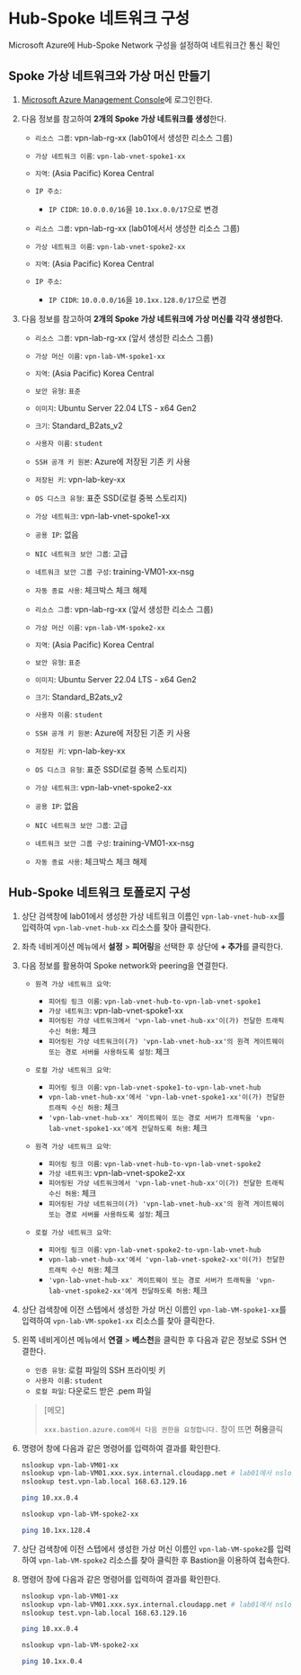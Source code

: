 # Hub-Spoke 네트워크 구성
Microsoft Azure에 Hub-Spoke Network 구성을 설정하여 네트워크간 통신 확인

## Spoke 가상 네트워크와 가상 머신 만들기
1. [Microsoft Azure Management Console](https://portal.azure.com)에 로그인한다.

1. 다음 정보를 참고하여 **2개의 Spoke 가상 네트워크를 생성**한다.
    - `리소스 그룹`: vpn-lab-rg-xx (lab01에서 생성한 리소스 그룹)
    - `가상 네트워크 이름`: `vpn-lab-vnet-spoke1-xx`
    - `지역`: (Asia Pacific) Korea Central
    - `IP 주소`:
        - `IP CIDR`: `10.0.0.0/16`을 `10.1xx.0.0/17`으로 변경

    - `리소스 그룹`: vpn-lab-rg-xx (lab01에서서 생성한 리소스 그룹)
    - `가상 네트워크 이름`: `vpn-lab-vnet-spoke2-xx`
    - `지역`: (Asia Pacific) Korea Central
    - `IP 주소`:
        - `IP CIDR`: `10.0.0.0/16`을 `10.1xx.128.0/17`으로 변경

1. 다음 정보를 참고하여 **2개의 Spoke 가상 네트워크에 가상 머신를 각각 생성한다.**
    - `리소스 그룹`: vpn-lab-rg-xx (앞서 생성한 리소스 그룹)
    - `가상 머신 이름`: `vpn-lab-VM-spoke1-xx`
    - `지역`: (Asia Pacific) Korea Central
    - `보안 유형`: `표준`
    - `이미지`: Ubuntu Server 22.04 LTS - x64 Gen2
    - `크기`: Standard_B2ats_v2
    - `사용자 이름`: `student`
    - `SSH 공개 키 원본`: Azure에 저장된 기존 키 사용
    - `저장된 키`: vpn-lab-key-xx
    - `OS 디스크 유형`: 표준 SSD(로컬 중복 스토리지)
    - `가상 네트워크`: vpn-lab-vnet-spoke1-xx
    - `공용 IP`: 없음
    - `NIC 네트워크 보안 그룹`: 고급
    - `네트워크 보안 그룹 구성`: training-VM01-xx-nsg
    - `자동 종료 사용`: 체크박스 체크 해제

    - `리소스 그룹`: vpn-lab-rg-xx (앞서 생성한 리소스 그룹)
    - `가상 머신 이름`: `vpn-lab-VM-spoke2-xx`
    - `지역`: (Asia Pacific) Korea Central
    - `보안 유형`: `표준`
    - `이미지`: Ubuntu Server 22.04 LTS - x64 Gen2
    - `크기`: Standard_B2ats_v2
    - `사용자 이름`: `student`
    - `SSH 공개 키 원본`: Azure에 저장된 기존 키 사용
    - `저장된 키`: vpn-lab-key-xx
    - `OS 디스크 유형`: 표준 SSD(로컬 중복 스토리지)
    - `가상 네트워크`: vpn-lab-vnet-spoke2-xx
    - `공용 IP`: 없음
    - `NIC 네트워크 보안 그룹`: 고급
    - `네트워크 보안 그룹 구성`: training-VM01-xx-nsg
    - `자동 종료 사용`: 체크박스 체크 해제

## Hub-Spoke 네트워크 토폴로지 구성
1. 상단 검색창에 lab01에서 생성한 가상 네트워크 이름인 `vpn-lab-vnet-hub-xx`를 입력하여 `vpn-lab-vnet-hub-xx` 리소스를 찾아 클릭한다.

1. 좌측 네비게이션 메뉴에서 **설정** > **피어링**을 선택한 후 상단에 **+ 추가**를 클릭한다.

1. 다음 정보를 활용하여 Spoke network와 peering을 연결한다.
    - `원격 가상 네트워크 요약`: 
        - `피어링 링크 이름`: `vpn-lab-vnet-hub-to-vpn-lab-vnet-spoke1`
        - `가상 네트워크`: vpn-lab-vnet-spoke1-xx
        - `피어링된 가상 네트워크에서 'vpn-lab-vnet-hub-xx'이(가) 전달한 트래픽 수신 허용`: 체크
        - `피어링된 가상 네트워크이(가) 'vpn-lab-vnet-hub-xx'의 원격 게이트웨이 또는 경로 서버를 사용하도록 설정`: 체크
    - `로컬 가상 네트워크 요약`: 
        - `피어링 링크 이름`: `vpn-lab-vnet-spoke1-to-vpn-lab-vnet-hub`
        - `vpn-lab-vnet-hub-xx'에서 'vpn-lab-vnet-spoke1-xx'이(가) 전달한 트래픽 수신 허용`: 체크
        - `'vpn-lab-vnet-hub-xx' 게이트웨이 또는 경로 서버가 트래픽을 'vpn-lab-vnet-spoke1-xx'에게 전달하도록 허용`: 체크
    
    - `원격 가상 네트워크 요약`: 
        - `피어링 링크 이름`: `vpn-lab-vnet-hub-to-vpn-lab-vnet-spoke2`
        - `가상 네트워크`: vpn-lab-vnet-spoke2-xx
        - `피어링된 가상 네트워크에서 'vpn-lab-vnet-hub-xx'이(가) 전달한 트래픽 수신 허용`: 체크
        - `피어링된 가상 네트워크이(가) 'vpn-lab-vnet-hub-xx'의 원격 게이트웨이 또는 경로 서버를 사용하도록 설정`: 체크
    - `로컬 가상 네트워크 요약`: 
        - `피어링 링크 이름`: `vpn-lab-vnet-spoke2-to-vpn-lab-vnet-hub`
        - `vpn-lab-vnet-hub-xx'에서 'vpn-lab-vnet-spoke2-xx'이(가) 전달한 트래픽 수신 허용`: 체크
        - `'vpn-lab-vnet-hub-xx' 게이트웨이 또는 경로 서버가 트래픽을 'vpn-lab-vnet-spoke2-xx'에게 전달하도록 허용`: 체크

1. 상단 검색창에 이전 스텝에서 생성한 가상 머신 이름인 `vpn-lab-VM-spoke1-xx`를 입력하여 `vpn-lab-VM-spoke1-xx` 리소스를 찾아 클릭한다.

1. 왼쪽 네비게이션 메뉴에서 **연결** > **베스천**을 클릭한 후 다음과 같은 정보로 SSH 연결한다.
    - `인증 유형`: 로컬 파일의 SSH 프라이빗 키
    - `사용자 이름`: `student`
    - `로컬 파일`: 다운로드 받은 .pem 파일
    
    > [메모]
    >
    > `xxx.bastion.azure.com에서 다음 권한을 요청합니다.` 창이 뜨면 **허용**클릭

1. 명령어 창에 다음과 같은 명령어를 입력하여 결과를 확인한다.
    ```bash
    nslookup vpn-lab-VM01-xx
    nslookup vpn-lab-VM01.xxx.syx.internal.cloudapp.net # lab01에서 nslookup vpn-lab-VM01 명령어 실행 결과에 대한 도메인 이름
    nslookup test.vpn-lab.local 168.63.129.16

    ping 10.xx.0.4

    nslookup vpn-lab-VM-spoke2-xx

    ping 10.1xx.128.4
    ```

1. 상단 검색창에 이전 스텝에서 생성한 가상 머신 이름인 `vpn-lab-VM-spoke2`를 입력하여 `vpn-lab-VM-spoke2` 리소스를 찾아 클릭한 후 Bastion을 이용하여 접속한다.

1. 명령어 창에 다음과 같은 명령어를 입력하여 결과를 확인한다.
    ```bash
    nslookup vpn-lab-VM01-xx
    nslookup vpn-lab-VM01.xxx.syx.internal.cloudapp.net # lab01에서 nslookup vpn-lab-VM01 명령어 실행 결과에 대한 도메인 이름
    nslookup test.vpn-lab.local 168.63.129.16

    ping 10.xx.0.4

    nslookup vpn-lab-VM-spoke2-xx

    ping 10.1xx.0.4
    ```

